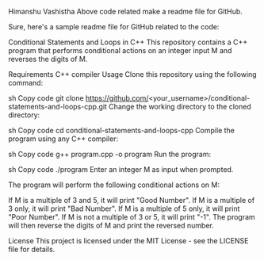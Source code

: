 

Himanshu Vashistha
Above code related make a readme file for GitHub.

Sure, here's a sample readme file for GitHub related to the code:

Conditional Statements and Loops in C++
This repository contains a C++ program that performs conditional actions on an integer input M and reverses the digits of M.

Requirements
C++ compiler
Usage
Clone this repository using the following command:

sh
Copy code
git clone https://github.com/<your_username>/conditional-statements-and-loops-cpp.git
Change the working directory to the cloned directory:

sh
Copy code
cd conditional-statements-and-loops-cpp
Compile the program using any C++ compiler:

sh
Copy code
g++ program.cpp -o program
Run the program:

sh
Copy code
./program
Enter an integer M as input when prompted.

The program will perform the following conditional actions on M:

If M is a multiple of 3 and 5, it will print "Good Number".
If M is a multiple of 3 only, it will print "Bad Number".
If M is a multiple of 5 only, it will print "Poor Number".
If M is not a multiple of 3 or 5, it will print "-1".
The program will then reverse the digits of M and print the reversed number.

License
This project is licensed under the MIT License - see the LICENSE file for details.



